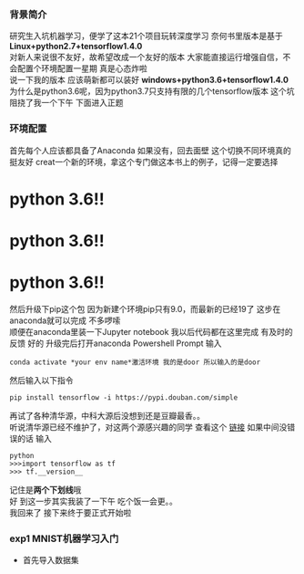 ### 背景简介
研究生入坑机器学习，便学了这本21个项目玩转深度学习 奈何书里版本是基于**Linux+python2.7+tensorflow1.4.0**  
对新人来说很不友好，故希望改成一个友好的版本 大家能直接运行增强自信，不会配置个环境配置一星期 真是心态炸啦  
说一下我的版本 应该萌新都可以装好  **windows+python3.6+tensorflow1.4.0**  
为什么是python3.6呢，因为python3.7只支持有限的几个tensorflow版本 这个坑阻挠了我一个下午 下面进入正题
### 环境配置  
首先每个人应该都具备了Anaconda 如果没有，回去面壁 这个切换不同环境真的挺友好
creat一个新的环境，拿这个专门做这本书上的例子，记得一定要选择
# python 3.6!!
# python 3.6!!
# python 3.6!!  
然后升级下pip这个包 因为新建个环境pip只有9.0，而最新的已经19了 这步在anaconda就可以完成 不多啰嗦  
顺便在anaconda里装一下Jupyter notebook 我以后代码都在这里完成 有及时的反馈
好的 升级完后打开anaconda Powershell Prompt 
输入  
```
conda activate *your env name*激活环境 我的是door 所以输入的是door  
```
然后输入以下指令  
```
pip install tensorflow -i https://pypi.douban.com/simple  
```
再试了各种清华源，中科大源后没想到还是豆瓣最香。。  
听说清华源已经不维护了，对这两个源感兴趣的同学 查看这个 [链接](https://zhuanlan.zhihu.com/p/95100538)
如果中间没错误的话 输入  
```
python  
>>>import tensorflow as tf
>>> tf.__version__ 
```
记住是**两个下划线**哦  
好 到这一步其实我装了一下午 吃个饭一会更。。  
我回来了 接下来终于要正式开始啦
### exp1 MNIST机器学习入门  
+ 首先导入数据集  
